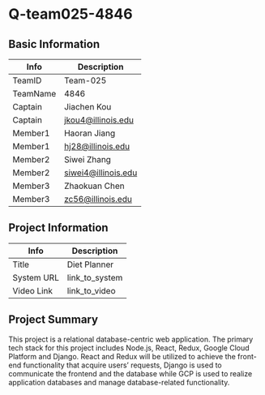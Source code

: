 # Q-team025-4846

## Basic Information

|   Info      |        Description     |
| ----------- | ---------------------- |
| TeamID      |        Team-025        |
| TeamName    |         4846           |
| Captain     |       Jiachen Kou      |
| Captain     |  jkou4@illinois.edu    |
| Member1     |       Haoran Jiang     |
| Member1     |   hj28@illinois.edu    |
| Member2     |       Siwei Zhang      |
| Member2     |   siwei4@illinois.edu  |
| Member3     |         Zhaokuan Chen  |
| Member3     |   zc56@illinois.edu    |

## Project Information

|   Info      |        Description     |
| ----------- | ---------------------- |
|  Title      |       Diet Planner     |
| System URL  |      link_to_system    |
| Video Link  |      link_to_video     |

## Project Summary

This project is a relational database-centric web application. The primary tech stack for this project includes Node.js, React, Redux, Google Cloud Platform and Django. React and Redux will be utilized to achieve the front-end functionality that acquire users’ requests, Django is used to communicate the frontend and the database while GCP is used to realize application databases and manage database-related functionality.

